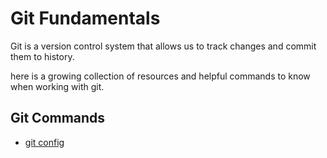 # Git Fundamentals

Git is a version control system that allows us to track changes and commit them to history.

here is a growing collection of resources and helpful commands to know when working with git.

## Git Commands
- [git config](./commands/Config.md)